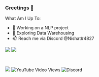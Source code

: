### Greetings 👋
What Am I Up To:

- 🔭 Working on a NLP project
- 🌱 Exploring Data Warehousing
- 📫 Reach me via Discord @Nishat#4827


<img src="https://github-readme-stats.vercel.app/api?username=DevStrikerTech&show_icons=true&hide=prs,issues">
<img src="https://github-readme-stats.vercel.app/api/top-langs/?username=DevStrikerTech">

&nbsp;
&nbsp;

![](https://komarev.com/ghpvc/?username=DevStrikerTech&color=yellow&label=👁️‍+&nbsp;+Profile+Views) ![YouTube Video Views](https://img.shields.io/youtube/views/0OissK4-sRM?style=social) ![Discord](https://img.shields.io/discord/699963943082524705?logo=Discord)
